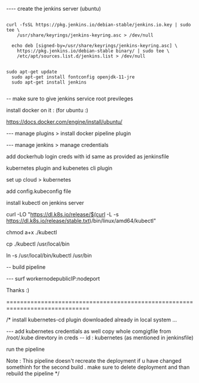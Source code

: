 ---- create the jenkins server (ubuntu)
```

curl -fsSL https://pkg.jenkins.io/debian-stable/jenkins.io.key | sudo tee \
    /usr/share/keyrings/jenkins-keyring.asc > /dev/null
  
  echo deb [signed-by=/usr/share/keyrings/jenkins-keyring.asc] \
    https://pkg.jenkins.io/debian-stable binary/ | sudo tee \
    /etc/apt/sources.list.d/jenkins.list > /dev/null
    
    
sudo apt-get update
  sudo apt-get install fontconfig openjdk-11-jre
  sudo apt-get install jenkins
  
```  

-- make sure to give jenkins service root previleges

install docker on it : (for ubuntu :)

https://docs.docker.com/engine/install/ubuntu/

--- manage plugins > install docker pipeline plugin

--- manage jenkins > manage credentials

add dockerhub login creds with id same as provided as jenkinsfile


kubernetes plugin and kubenetes cli plugin

set up cloud > kubernetes

add config.kubeconfig file 

install kubectl on jenkins server

 curl -LO "https://dl.k8s.io/release/$(curl -L -s https://dl.k8s.io/release/stable.txt)/bin/linux/amd64/kubectl"

chmod a+x ./kubectl

cp ./kubectl /usr/local/bin

ln -s /usr/local/bin/kubectl /usr/bin


-- build pipeline

--- surf workernodepublicIP:nodeport


Thanks :)





==============================================================================

/*
install kubernetes-cd plugin downloaded already in local system ...

--- add kubernetes credentials as well
copy whole comgigfile from /root/.kube direvtory in creds
-- id : kubernetes (as mentioned in jenkinsfile)

run the pipeline

Note : This pipeline doesn't recreate the deployment if u have changed somethinh for the second build . make sure to delete deployment and than rebuild the pipeline
*/
